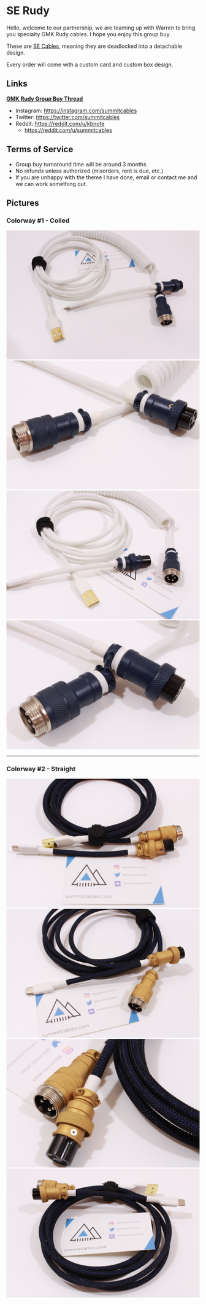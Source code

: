 # SE Rudy

Hello, welcome to our partnership, we are teaming up with Warren to bring you specialty GMK Rudy cables. I hope you enjoy this group buy.

These are [SE Cables](https://summitcables.com/#detachable), meaning they are deadlocked into a detachable design.

Every order will come with a custom card and custom box design.

## Links
**[GMK Rudy Group Buy Thread](https://geekhack.org/index.php?topic=103621.msg2839291#msg2839291)**
* Instagram: <https://instagram.com/summitcables>
* Twitter: <https://twitter.com/summitcables>
* Reddit: <https://reddit.com/u/kbnote>
  * <https://reddit.com/u/summitcables>

## Terms of Service

* Group buy turnaround time will be around 3 months
* No refunds unless authorized (misorders, rent is due, etc.)
* If you are unhappy with the theme I have done, email or contact me and we can work something out.

## Pictures

### Colorway #1 - Coiled
![](rudy/1_1.jpg)
![](rudy/1_2.jpg)
![](rudy/1_3.jpg)
![](rudy/1_4.jpg)

---

### Colorway #2 - Straight
![](rudy/2_1.jpg)
![](rudy/2_2.jpg)
![](rudy/2_3.jpg)
![](rudy/2_4.jpg)